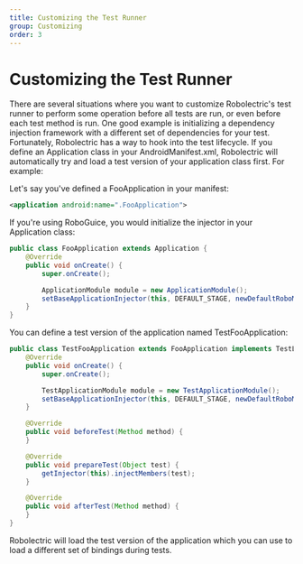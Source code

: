 ```yaml
---
title: Customizing the Test Runner
group: Customizing
order: 3
---
```


# Customizing the Test Runner

There are several situations where you want to customize Robolectric's test runner to perform some operation
before all tests are run, or even before each test method is run. One good example is initializing a dependency
injection framework with a different set of dependencies for your test. Fortunately, Robolectric has a way to
hook into the test lifecycle. If you define an Application class in your AndroidManifest.xml, Robolectric will
automatically try and load a test version of your application class first. For example:

Let's say you've defined a FooApplication in your manifest:

```xml
<application android:name=".FooApplication">
```

If you're using RoboGuice, you would initialize the injector in your Application class:

```java
public class FooApplication extends Application {
    @Override
    public void onCreate() {
        super.onCreate();

        ApplicationModule module = new ApplicationModule();
        setBaseApplicationInjector(this, DEFAULT_STAGE, newDefaultRoboModule(this), module);
    }
}
```

You can define a test version of the application named TestFooApplication:

```java
public class TestFooApplication extends FooApplication implements TestLifecycleApplication {
    @Override
    public void onCreate() {
        super.onCreate();

        TestApplicationModule module = new TestApplicationModule();
        setBaseApplicationInjector(this, DEFAULT_STAGE, newDefaultRoboModule(this), module);
    }

    @Override
    public void beforeTest(Method method) {
    }

    @Override
    public void prepareTest(Object test) {
        getInjector(this).injectMembers(test);
    }

    @Override
    public void afterTest(Method method) {
    }
}
```

Robolectric will load the test version of the application which you can use to load a different set of bindings
during tests.
